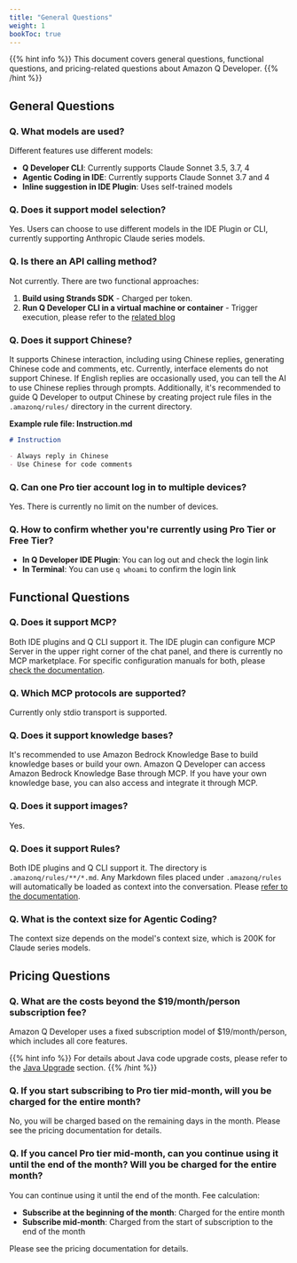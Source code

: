 ```yaml
---
title: "General Questions"
weight: 1
bookToc: true
---
```


{{% hint info %}}
This document covers general questions, functional questions, and pricing-related questions about Amazon Q Developer.
{{% /hint %}}

## General Questions

### Q. What models are used?

Different features use different models:
- **Q Developer CLI**: Currently supports Claude Sonnet 3.5, 3.7, 4
- **Agentic Coding in IDE**: Currently supports Claude Sonnet 3.7 and 4
- **Inline suggestion in IDE Plugin**: Uses self-trained models

### Q. Does it support model selection?

Yes. Users can choose to use different models in the IDE Plugin or CLI, currently supporting Anthropic Claude series models.

### Q. Is there an API calling method?

Not currently. There are two functional approaches:
1. **Build using Strands SDK** - Charged per token.
2. **Run Q Developer CLI in a virtual machine or container** - Trigger execution, please refer to the [related blog](https://aws.amazon.com/cn/blogs/china/using-amazon-q-developer-to-build-an-enterprise-automated-code-review-process/)

### Q. Does it support Chinese?

It supports Chinese interaction, including using Chinese replies, generating Chinese code and comments, etc. Currently, interface elements do not support Chinese. If English replies are occasionally used, you can tell the AI to use Chinese replies through prompts. Additionally, it's recommended to guide Q Developer to output Chinese by creating project rule files in the `.amazonq/rules/` directory in the current directory.

**Example rule file: Instruction.md**
```markdown
# Instruction

- Always reply in Chinese
- Use Chinese for code comments
```

### Q. Can one Pro tier account log in to multiple devices?

Yes. There is currently no limit on the number of devices.

### Q. How to confirm whether you're currently using Pro Tier or Free Tier?

- **In Q Developer IDE Plugin**: You can log out and check the login link
- **In Terminal**: You can use `q whoami` to confirm the login link

## Functional Questions

### Q. Does it support MCP?

Both IDE plugins and Q CLI support it. The IDE plugin can configure MCP Server in the upper right corner of the chat panel, and there is currently no MCP marketplace. For specific configuration manuals for both, please [check the documentation](https://docs.aws.amazon.com/amazonq/latest/qdeveloper-ug/qdev-mcp.html).

### Q. Which MCP protocols are supported?

Currently only stdio transport is supported.

### Q. Does it support knowledge bases?

It's recommended to use Amazon Bedrock Knowledge Base to build knowledge bases or build your own. Amazon Q Developer can access Amazon Bedrock Knowledge Base through MCP. If you have your own knowledge base, you can also access and integrate it through MCP.

### Q. Does it support images?

Yes.

### Q. Does it support Rules?

Both IDE plugins and Q CLI support it. The directory is `.amazonq/rules/**/*.md`. Any Markdown files placed under `.amazonq/rules` will automatically be loaded as context into the conversation. Please [refer to the documentation](https://docs.aws.amazon.com/amazonq/latest/qdeveloper-ug/context-project-rules.html).

### Q. What is the context size for Agentic Coding?
The context size depends on the model's context size, which is 200K for Claude series models.

## Pricing Questions

### Q. What are the costs beyond the $19/month/person subscription fee?

Amazon Q Developer uses a fixed subscription model of $19/month/person, which includes all core features.

{{% hint info %}}
For details about Java code upgrade costs, please refer to the [Java Upgrade](../java-upgrade/) section.
{{% /hint %}}

### Q. If you start subscribing to Pro tier mid-month, will you be charged for the entire month?

No, you will be charged based on the remaining days in the month. Please see the pricing documentation for details.

### Q. If you cancel Pro tier mid-month, can you continue using it until the end of the month? Will you be charged for the entire month?

You can continue using it until the end of the month. Fee calculation:
- **Subscribe at the beginning of the month**: Charged for the entire month
- **Subscribe mid-month**: Charged from the start of subscription to the end of the month

Please see the pricing documentation for details.